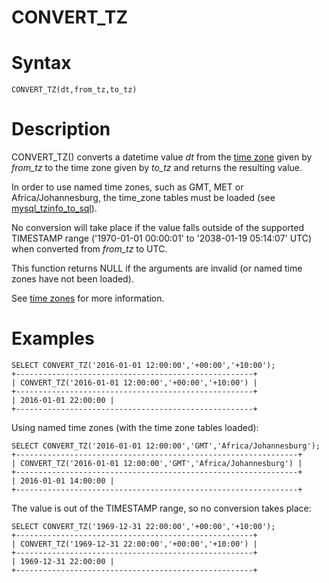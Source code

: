 # CONVERT_TZ

#

# Syntax

```
CONVERT_TZ(dt,from_tz,to_tz)
```

#

# Description

CONVERT_TZ() converts a datetime value *dt* from the [time zone](../../../../data-types/string-data-types/character-sets/internationalization-and-localization/time-zones.md) given by *from_tz* to the time zone given by *to_tz* and returns the resulting value.

In order to use named time zones, such as GMT, MET or Africa/Johannesburg, the time_zone tables must be loaded (see [mysql_tzinfo_to_sql](../../../../../clients-and-utilities/legacy-clients-and-utilities/mysql_tzinfo_to_sql.md)).

No conversion will take place if the value falls outside of the supported TIMESTAMP range ('1970-01-01 00:00:01' to '2038-01-19 05:14:07' UTC) when converted from *from_tz* to UTC.

This function returns NULL if the arguments are invalid (or named time zones have not been loaded).

See [time zones](../../../../data-types/string-data-types/character-sets/internationalization-and-localization/time-zones.md) for more information.

#

# Examples

```
SELECT CONVERT_TZ('2016-01-01 12:00:00','+00:00','+10:00');
+-----------------------------------------------------+
| CONVERT_TZ('2016-01-01 12:00:00','+00:00','+10:00') |
+-----------------------------------------------------+
| 2016-01-01 22:00:00 |
+-----------------------------------------------------+
```

Using named time zones (with the time zone tables loaded):

```
SELECT CONVERT_TZ('2016-01-01 12:00:00','GMT','Africa/Johannesburg');
+---------------------------------------------------------------+
| CONVERT_TZ('2016-01-01 12:00:00','GMT','Africa/Johannesburg') |
+---------------------------------------------------------------+
| 2016-01-01 14:00:00 |
+---------------------------------------------------------------+
```

The value is out of the TIMESTAMP range, so no conversion takes place:

```
SELECT CONVERT_TZ('1969-12-31 22:00:00','+00:00','+10:00');
+-----------------------------------------------------+
| CONVERT_TZ('1969-12-31 22:00:00','+00:00','+10:00') |
+-----------------------------------------------------+
| 1969-12-31 22:00:00 |
+-----------------------------------------------------+
```
